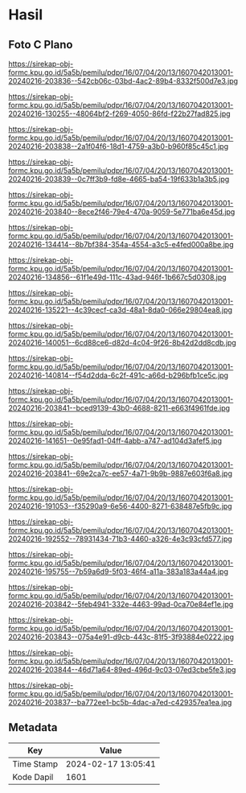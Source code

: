 # Hasil

## Foto C Plano

https://sirekap-obj-formc.kpu.go.id/5a5b/pemilu/pdpr/16/07/04/20/13/1607042013001-20240216-203836--542cb06c-03bd-4ac2-89b4-8332f500d7e3.jpg

https://sirekap-obj-formc.kpu.go.id/5a5b/pemilu/pdpr/16/07/04/20/13/1607042013001-20240216-130255--48064bf2-f269-4050-86fd-f22b27fad825.jpg

https://sirekap-obj-formc.kpu.go.id/5a5b/pemilu/pdpr/16/07/04/20/13/1607042013001-20240216-203838--2a1f04f6-18d1-4759-a3b0-b960f85c45c1.jpg

https://sirekap-obj-formc.kpu.go.id/5a5b/pemilu/pdpr/16/07/04/20/13/1607042013001-20240216-203839--0c7ff3b9-fd8e-4665-ba54-19f633b1a3b5.jpg

https://sirekap-obj-formc.kpu.go.id/5a5b/pemilu/pdpr/16/07/04/20/13/1607042013001-20240216-203840--8ece2f46-79e4-470a-9059-5e771ba6e45d.jpg

https://sirekap-obj-formc.kpu.go.id/5a5b/pemilu/pdpr/16/07/04/20/13/1607042013001-20240216-134414--8b7bf384-354a-4554-a3c5-e4fed000a8be.jpg

https://sirekap-obj-formc.kpu.go.id/5a5b/pemilu/pdpr/16/07/04/20/13/1607042013001-20240216-134856--61f1e49d-111c-43ad-946f-1b667c5d0308.jpg

https://sirekap-obj-formc.kpu.go.id/5a5b/pemilu/pdpr/16/07/04/20/13/1607042013001-20240216-135221--4c39cecf-ca3d-48a1-8da0-066e29804ea8.jpg

https://sirekap-obj-formc.kpu.go.id/5a5b/pemilu/pdpr/16/07/04/20/13/1607042013001-20240216-140051--6cd88ce6-d82d-4c04-9f26-8b42d2dd8cdb.jpg

https://sirekap-obj-formc.kpu.go.id/5a5b/pemilu/pdpr/16/07/04/20/13/1607042013001-20240216-140814--f54d2dda-6c2f-491c-a66d-b296bfb1ce5c.jpg

https://sirekap-obj-formc.kpu.go.id/5a5b/pemilu/pdpr/16/07/04/20/13/1607042013001-20240216-203841--bced9139-43b0-4688-8211-e663f4961fde.jpg

https://sirekap-obj-formc.kpu.go.id/5a5b/pemilu/pdpr/16/07/04/20/13/1607042013001-20240216-141651--0e95fad1-04ff-4abb-a747-ad104d3afef5.jpg

https://sirekap-obj-formc.kpu.go.id/5a5b/pemilu/pdpr/16/07/04/20/13/1607042013001-20240216-203841--69e2ca7c-ee57-4a71-9b9b-9887e603f6a8.jpg

https://sirekap-obj-formc.kpu.go.id/5a5b/pemilu/pdpr/16/07/04/20/13/1607042013001-20240216-191053--f35290a9-6e56-4400-8271-638487e5fb9c.jpg

https://sirekap-obj-formc.kpu.go.id/5a5b/pemilu/pdpr/16/07/04/20/13/1607042013001-20240216-192552--78931434-71b3-4460-a326-4e3c93cfd577.jpg

https://sirekap-obj-formc.kpu.go.id/5a5b/pemilu/pdpr/16/07/04/20/13/1607042013001-20240216-195755--7b59a6d9-5f03-46f4-a11a-383a183a44a4.jpg

https://sirekap-obj-formc.kpu.go.id/5a5b/pemilu/pdpr/16/07/04/20/13/1607042013001-20240216-203842--5feb4941-332e-4463-99ad-0ca70e84ef1e.jpg

https://sirekap-obj-formc.kpu.go.id/5a5b/pemilu/pdpr/16/07/04/20/13/1607042013001-20240216-203843--075a4e91-d9cb-443c-81f5-3f93884e0222.jpg

https://sirekap-obj-formc.kpu.go.id/5a5b/pemilu/pdpr/16/07/04/20/13/1607042013001-20240216-203844--46d71a64-89ed-496d-9c03-07ed3cbe5fe3.jpg

https://sirekap-obj-formc.kpu.go.id/5a5b/pemilu/pdpr/16/07/04/20/13/1607042013001-20240216-203837--ba772ee1-bc5b-4dac-a7ed-c429357ea1ea.jpg


## Metadata

| Key        | Value               |
| ---------- | ------------------- |
| Time Stamp | 2024-02-17 13:05:41 |
| Kode Dapil | 1601                |



